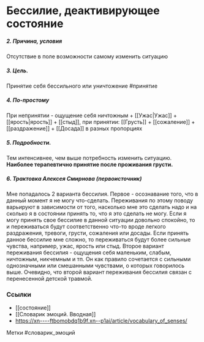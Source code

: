 #  Бессилие, деактивирующее состояние

##### 2. Причина, условия
Отсутствие в поле возможности самому изменить ситуацию

##### 3. Цель.
Принятие себя бессильного или уничтожение #принятие 

##### 4. По-простому
При непринятии - ощущение себя ничтожным + [[Ужас|Ужас]] + [[ярость|ярость]] + [[стыд]], при принятии: [[Грусть]] + [[сожаление]] + [[раздражение]] + [[Досада]] в разных пропорциях

##### 5. Подробности.
Тем интенсивнее, чем выше потребность изменить ситуацию. **Наиболее терапевтично принятие после проживания грусти.**

##### 6. Трактовка Алексея Смирнова (первоисточник)
Мне попадалось 2 варианта бессилия. Первое - осознавание того, что в данный момент я не могу что-сделать. Переживания по этому поводу варьируют в зависимости от того, насколько мне это сделать надо и на сколько я в состоянии принять то, что я это сделать не могу. Если я могу принять свое бессилие в данной ситуации довольно спокойно, то и переживаться будут соответственно что-то вроде легкого раздражения, тревоги, грусти, сожаления или досады. Если принять данное бессилие мне сложно, то переживаться будут более сильные чувства, например, ужас, ярость или стыд. Второе вариант переживания бессилия - ощущения себя маленьким, слабым, ничтожным, никчемным и тп. Он как правило сочетается с сильными однозначными или смешанными чувствами, о которых говорилось выше. Очевидно, что второй вариант переживания бессилия связан с перенесенной детской травмой.


### Ссылки
- [[состояние]]
- [[Словарик эмоций. Вводная]]
- https://xn----ftbomobdq1b9f.xn--p1ai/article/vocabulary_of_senses/

Метки #словарик_эмоций


